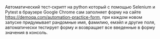 Автоматический тест-скрипт на python который с помощью Selenium и Pytest в браузере Google Chrome сам заполняет форму на сайте https://demoqa.com/automation-practice-form, 
при каждом новом запуске придумывает рандомные имя, фамилию, емэйл и другие поля, автоматически тестирует форму и возвращает все введенные в форму значения в консоль.
